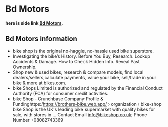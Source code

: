# Bd Motors

#### here is side link [Bd Motors](https://bd-motors.web.app/).

## Bd Motors information

- bike shop is the original no-haggle, no-hassle used bike superstore.
- Investigating the bike’s History. Before You Buy, Research. Lookup Accidents & Damage. How to Check Hidden Info. Reveal Past Ownership.
- Shop new & used bikes, research & compare models, find local dealers/sellers,calculate payments, value your bike, sell/trade in your bike & more at bikes.com.
- bike Shops Limited is authorized and regulated by the Financial Conduct Authority (FCA) for consumer credit activities. 
- bike Shop - Crunchbase Company Profile & Fundinghttps:/https://brothers-bike.web.app/ › organization › bike-shop
bike Shop is the UK's leading bike supermarket with quality bikes for sale, with stores in ... Contact Email info@bikeshop.co.uk; Phone Number +08082743369